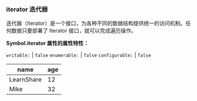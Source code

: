 ### iterator 迭代器
迭代器（Iterator）是一个接口，为各种不同的数据结构提供统一的访问机制。任何数据只要部署了 Iterator 接口，就可以完成遍历操作。

**Symbol.iterator 属性的属性特性：**

`writable:` | `false`
`enumerable:` | `false`
`configurable:` | `false`


name | age
---- | ---
LearnShare | 12
Mike |  32
